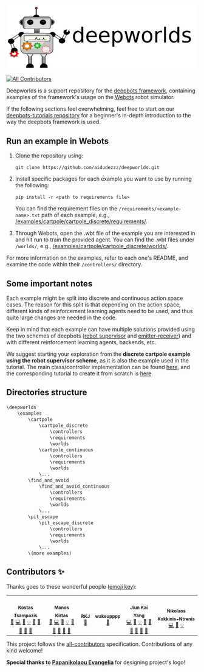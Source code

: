 
<p align="center">
    <img src="https://raw.githubusercontent.com/aidudezzz/deepbots-swag/main/logo/deepworlds_full.png">
</p>

<!-- ALL-CONTRIBUTORS-BADGE:START - Do not remove or modify this section -->
[![All Contributors](https://img.shields.io/badge/all_contributors-6-orange.svg?style=flat-square)](#contributors-)
<!-- ALL-CONTRIBUTORS-BADGE:END -->

Deepworlds is a support repository for the [deepbots framework](https://github.com/aidudezzz/deepbots),
containing examples of the framework's usage on the [Webots](https://www.cyberbotics.com) robot simulator.

If the following sections feel overwhelming, feel free to start on our [deepbots-tutorials repository](https://github.com/aidudezzz/deepbots-tutorials)
for a beginner's in-depth introduction to the way the deepbots framework is used.

## Run an example in Webots

1. Clone the repository using:
   ```
   git clone https://github.com/aidudezzz/deepworlds.git
   ```

2. Install specific packages for each example you want to use by running the following:
   ```
   pip install -r <path to requirements file>
   ``` 
   You can find the requirement files on the `/requirements/<example-name>.txt` path of each example, 
   e.g., [/examples/cartpole/cartpole_discrete/requirements/](./examples/cartpole/cartpole_discrete/requirements).

3. Through Webots, open the .wbt file of the example you are interested in and hit run to train the provided agent. 
You can find the .wbt files under `/worlds/`, e.g., [/examples/cartpole/cartpole_discrete/worlds/](./examples/cartpole/cartpole_discrete/worlds).

For more information on the examples, refer to each one's README, and examine the code within their `/controllers/` directory. 

## Some important notes

Each example might be split into discrete and continuous action space cases. The reason for this split is that depending on the action space, 
different kinds of reinforcement learning agents need to be used, and thus quite large changes are needed in the code. 

Keep in mind that each example can have multiple solutions provided using the two schemes of deepbots 
([robot supervisor](https://github.com/aidudezzz/deepbots#combined-robot-supervisor-scheme) and 
[emitter-receiver](https://github.com/aidudezzz/deepbots#emitter---receiver-scheme)) and with different reinforcement learning agents, backends, etc.

We suggest starting your exploration from the **discrete cartpole example using the robot supervisor scheme**, 
as it is also the example used in the tutorial. The main class/controller implementation can be found 
[here](./examples/cartpole/cartpole_discrete/controllers/robot_supervisor_manager/robot_supervisor.py), and the corresponding 
tutorial to create it from scratch is [here](https://github.com/aidudezzz/deepbots-tutorials/blob/master/robotSupervisorSchemeTutorial/README.md).

## Directories structure

```
\deepworlds
    \examples
        \cartpole
            \cartpole_discrete
                \controllers
                \requirements
                \worlds
            \cartpole_continuous
                \controllers
                \requirements
                \worlds
            \...
        \find_and_avoid
            \find_and_avoid_continuous
                \controllers
                \requirements
                \worlds
            \...
        \pit_escape
            \pit_escape_discrete
                \controllers
                \requirements
                \worlds
            \...
        \(more examples)       
```

## Contributors ✨

Thanks goes to these wonderful people ([emoji key](https://allcontributors.org/docs/en/emoji-key)):

<!-- ALL-CONTRIBUTORS-LIST:START - Do not remove or modify this section -->
<!-- prettier-ignore-start -->
<!-- markdownlint-disable -->
<table>
  <tr>
    <td align="center"><a href="https://github.com/tsampazk"><img src="https://avatars.githubusercontent.com/u/27914645?v=4?s=100" width="100px;" alt=""/><br /><sub><b>Kostas Tsampazis</b></sub></a><br /><a href="https://github.com/aidudezzz/deepworlds/issues?q=author%3Atsampazk" title="Bug reports">🐛</a> <a href="https://github.com/aidudezzz/deepworlds/commits?author=tsampazk" title="Code">💻</a> <a href="https://github.com/aidudezzz/deepworlds/commits?author=tsampazk" title="Documentation">📖</a> <a href="#example-tsampazk" title="Examples">💡</a> <a href="#ideas-tsampazk" title="Ideas, Planning, & Feedback">🤔</a> <a href="#maintenance-tsampazk" title="Maintenance">🚧</a> <a href="#projectManagement-tsampazk" title="Project Management">📆</a> <a href="#question-tsampazk" title="Answering Questions">💬</a> <a href="https://github.com/aidudezzz/deepworlds/pulls?q=is%3Apr+reviewed-by%3Atsampazk" title="Reviewed Pull Requests">👀</a></td>
    <td align="center"><a href="http://eakirtas.webpages.auth.gr/"><img src="https://avatars.githubusercontent.com/u/10010230?v=4?s=100" width="100px;" alt=""/><br /><sub><b>Manos Kirtas</b></sub></a><br /><a href="https://github.com/aidudezzz/deepworlds/issues?q=author%3AManosMagnus" title="Bug reports">🐛</a> <a href="https://github.com/aidudezzz/deepworlds/commits?author=ManosMagnus" title="Code">💻</a> <a href="https://github.com/aidudezzz/deepworlds/commits?author=ManosMagnus" title="Documentation">📖</a> <a href="#example-ManosMagnus" title="Examples">💡</a> <a href="#ideas-ManosMagnus" title="Ideas, Planning, & Feedback">🤔</a> <a href="#maintenance-ManosMagnus" title="Maintenance">🚧</a> <a href="#projectManagement-ManosMagnus" title="Project Management">📆</a> <a href="#question-ManosMagnus" title="Answering Questions">💬</a> <a href="https://github.com/aidudezzz/deepworlds/pulls?q=is%3Apr+reviewed-by%3AManosMagnus" title="Reviewed Pull Requests">👀</a></td>
    <td align="center"><a href="https://github.com/rohit-kumar-j"><img src="https://avatars.githubusercontent.com/u/37873142?v=4?s=100" width="100px;" alt=""/><br /><sub><b>RKJ</b></sub></a><br /><a href="#ideas-rohit-kumar-j" title="Ideas, Planning, & Feedback">🤔</a></td>
    <td align="center"><a href="https://github.com/wakeupppp"><img src="https://avatars.githubusercontent.com/u/39750646?v=4?s=100" width="100px;" alt=""/><br /><sub><b>wakeupppp</b></sub></a><br /><a href="https://github.com/aidudezzz/deepworlds/issues?q=author%3Awakeupppp" title="Bug reports">🐛</a></td>
    <td align="center"><a href="https://www.linkedin.com/in/kelvin-yang-b7b508198/"><img src="https://avatars.githubusercontent.com/u/49781698?v=4?s=100" width="100px;" alt=""/><br /><sub><b>Jiun Kai Yang</b></sub></a><br /><a href="https://github.com/aidudezzz/deepworlds/commits?author=KelvinYang0320" title="Code">💻</a> <a href="https://github.com/aidudezzz/deepworlds/commits?author=KelvinYang0320" title="Documentation">📖</a> <a href="#example-KelvinYang0320" title="Examples">💡</a> <a href="#ideas-KelvinYang0320" title="Ideas, Planning, & Feedback">🤔</a> <a href="https://github.com/aidudezzz/deepworlds/pulls?q=is%3Apr+reviewed-by%3AKelvinYang0320" title="Reviewed Pull Requests">👀</a> <a href="#maintenance-KelvinYang0320" title="Maintenance">🚧</a> <a href="#projectManagement-KelvinYang0320" title="Project Management">📆</a> <a href="https://github.com/aidudezzz/deepworlds/issues?q=author%3AKelvinYang0320" title="Bug reports">🐛</a> <a href="#question-KelvinYang0320" title="Answering Questions">💬</a></td>
    <td align="center"><a href="https://nickkok.github.io/my-website/"><img src="https://avatars.githubusercontent.com/u/8222731?v=4?s=100" width="100px;" alt=""/><br /><sub><b>Nikolaos Kokkinis-Ntrenis</b></sub></a><br /><a href="https://github.com/aidudezzz/deepworlds/commits?author=NickKok" title="Code">💻</a> <a href="https://github.com/aidudezzz/deepworlds/commits?author=NickKok" title="Documentation">📖</a> <a href="#example-NickKok" title="Examples">💡</a></td>
  </tr>
</table>

<!-- markdownlint-restore -->
<!-- prettier-ignore-end -->

<!-- ALL-CONTRIBUTORS-LIST:END -->

This project follows the [all-contributors](https://github.com/all-contributors/all-contributors) specification. Contributions of any kind welcome!

<b> Special thanks to <a href='https://www.papanikolaouev.com/'>Papanikolaou Evangelia</a> </b> for designing project's logo! </b> 
